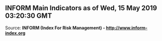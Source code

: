## INFORM Main Indicators as of Wed, 15 May 2019 03:20:30 GMT

Source: **INFORM (Index For Risk Management) - http://www.inform-index.org**